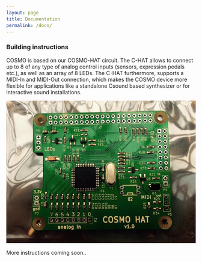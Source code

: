 ```yaml
---
layout: page
title: Documentation
permalink: /docs/
---
```


### Building instructions

COSMO is based on our COSMO-HAT circuit. The C-HAT allows to connect up to 8 of any type of analog control inputs (sensors, expression pedals etc.), as well as an array of 8 LEDs. The C-HAT furthermore, supports a MIDI-In and MIDI-Out connection, which makes the COSMO device more flexible for applications like a standalone Csound based synthesizer or for interactive sound installations.

![alt text](/images/COSMO-HAT.JPG "3 different COSMO designs")

More instructions coming soon..



